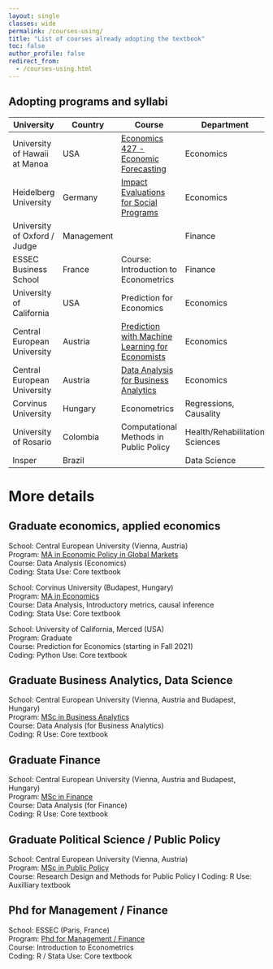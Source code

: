 ```yaml
---
layout: single
classes: wide
permalink: /courses-using/
title: "List of courses already adopting the textbook"
toc: false
author_profile: false
redirect_from:
  - /courses-using.html
---
```


## Adopting programs and syllabi

| University                    	| Country  	| Course                                                                                                                              	| Department                     	| Level   	| Focus                                 	| Coding    	|
|-------------------------------	|----------	|-------------------------------------------------------------------------------------------------------------------------------------	|--------------------------------	|---------	|---------------------------------------	|-----------	|
| University of Hawaii at Manoa 	| USA      	| [Economics 427 - Economic Forecasting](https://www2.hawaii.edu/~fuleky/econ427/econ427.html)                                        	| Economics                      	| Sen UG  	| Prediction, Time Series               	| R         	|
| Heidelberg University         	| Germany  	| [Impact Evaluations for Social Programs](https://www.uni-heidelberg.de/)                                                            	| Economics                      	| Masters 	| regression analysis, causal inference 	| Stata     	|
| University of Oxford / Judge     | Management   	|                                                                                                 	| Finance                        	| Graduate     	|                                       	|          	|
| ESSEC Business School         	| France   	| Course: Introduction to Econometrics                                                                                                	| Finance                        	| Phd     	|                                       	| R         	|
| University of California      	| USA      	| Prediction for Economics                                                                                                            	| Economics                      	| Masters 	| Prediction, Machine Learning          	| Python    	|
| Central European University   	| Austria  	| [Prediction with Machine Learning for Economists](https://courses.ceu.edu/courses/2021-2022/prediction-machine-learning-economists) 	| Economics                      	| PhD/MA  	| Prediction, Machine Learning          	| R, Python 	|
| Central European University   	| Austria  	| [Data Analysis for Business Analytics](https://courses.ceu.edu/courses/2021-2022/data-analysis-1-exploration-business-analytics-track) 	| Economics                      	| Masters  	| Data Exploration         	| R 	|
| Corvinus University           	| Hungary  	| Econometrics                                                                                                                                     	| Regressions, Causality                               	|         	|                       Masters                	| Stata           	|
| University of Rosario         	| Colombia 	| Computational Methods in Public Policy                                                                                              	| Health/Rehabilitation Sciences 	|         	|                                       	|           	|
| Insper                        	| Brazil   	|                                                                                                                                     	| Data Science                   	|         	|                                       	|           	|


# More details

## Graduate economics, applied economics

School: Central European University (Vienna, Austria)  
Program: [MA in Economic Policy in Global Markets](https://economics.ceu.edu/program/master-arts-economic-policy-global-markets)  
Course: Data Analysis (Economics)  
Coding: Stata
Use: Core textbook

School: Corvinus University (Budapest, Hungary)  
Program: [MA in Economics]()  
Course: Data Analysis, Introductory metrics, causal inference  
Coding: Stata
Use: Core textbook

School: University of California, Merced (USA)  
Program: Graduate  
Course: Prediction for Economics (starting in Fall 2021)  
Coding: Python
Use: Core textbook

## Graduate Business Analytics, Data Science

School: Central European University (Vienna, Austria and Budapest, Hungary)  
Program: [MSc in Business Analytics](https://economics.ceu.edu/program/master-science-business-analytics)  
Course: Data Analysis (for Business Analytics)  
Coding: R
Use: Core textbook

## Graduate Finance

School: Central European University (Vienna, Austria and Budapest, Hungary)  
Program: [MSc in Finance](https://economics.ceu.edu/program/master-science-finance)  
Course: Data Analysis (for Finance)  
Coding: R
Use: Core textbook

## Graduate Political Science / Public Policy
School: Central European University (Vienna, Austria)  
Program: [MSc in Public Policy](https://courses.ceu.edu/courses/2020-2021/research-design-and-methods-public-policy-i)  
Course: Research Design and Methods for Public Policy I
Coding: R
Use: Auxilliary textbook



## Phd for Management / Finance
School: ESSEC (Paris, France)  
Program: [Phd for Management / Finance](https://www.essec.edu/en/program/phd-en/phd-program/)  
Course: Introduction to Econometrics  
Coding: R / Stata
Use: Core textbook
